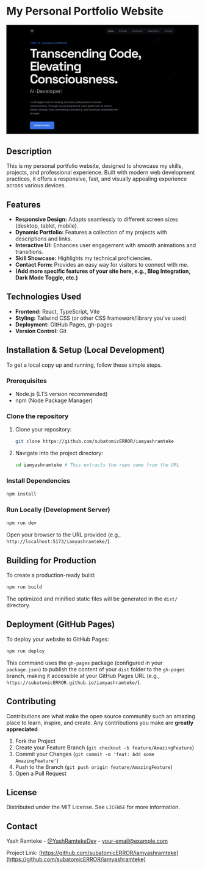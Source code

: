 # My Personal Portfolio Website

<!--
IMPORTANT: After running this script, you need to:
1.  Take a screenshot of your website.
2.  Save it as 'screenshot.png' (or a similar name) inside the 'docs/' directory.
3.  If you use a different filename or path, update the 'src' attribute below.
Example: ![Website Screenshot](./docs/my-awesome-site.jpg)
-->
![Website Screenshot](./docs/screenshot.png)

## Description
This is my personal portfolio website, designed to showcase my skills, projects, and professional experience. Built with modern web development practices, it offers a responsive, fast, and visually appealing experience across various devices.

## Features
*   **Responsive Design:** Adapts seamlessly to different screen sizes (desktop, tablet, mobile).
*   **Dynamic Portfolio:** Features a collection of my projects with descriptions and links.
*   **Interactive UI:** Enhances user engagement with smooth animations and transitions.
*   **Skill Showcase:** Highlights my technical proficiencies.
*   **Contact Form:** Provides an easy way for visitors to connect with me.
*   **(Add more specific features of your site here, e.g., Blog Integration, Dark Mode Toggle, etc.)**

## Technologies Used
*   **Frontend:** React, TypeScript, Vite
*   **Styling:** Tailwind CSS (or other CSS framework/library you've used)
*   **Deployment:** GitHub Pages, gh-pages
*   **Version Control:** Git

## Installation & Setup (Local Development)

To get a local copy up and running, follow these simple steps.

### Prerequisites

*   Node.js (LTS version recommended)
*   npm (Node Package Manager)

### Clone the repository

1.  Clone your repository:
    ```bash
    git clone https://github.com/subatomicERROR/iamyashramteke
    ```
2.  Navigate into the project directory:
    ```bash
    cd iamyashramteke # This extracts the repo name from the URL
    ```

### Install Dependencies

```bash
npm install
```

### Run Locally (Development Server)

```bash
npm run dev
```
Open your browser to the URL provided (e.g., `http://localhost:5173/iamyashramteke/`).

## Building for Production

To create a production-ready build:

```bash
npm run build
```
The optimized and minified static files will be generated in the `dist/` directory.

## Deployment (GitHub Pages)

To deploy your website to GitHub Pages:

```bash
npm run deploy
```
This command uses the `gh-pages` package (configured in your `package.json`) to publish the content of your `dist` folder to the `gh-pages` branch, making it accessible at your GitHub Pages URL (e.g., `https://subatomicERROR.github.io/iamyashramteke/`).

## Contributing
Contributions are what make the open source community such an amazing place to learn, inspire, and create. Any contributions you make are **greatly appreciated**.

1.  Fork the Project
2.  Create your Feature Branch (`git checkout -b feature/AmazingFeature`)
3.  Commit your Changes (`git commit -m 'feat: Add some AmazingFeature'`)
4.  Push to the Branch (`git push origin feature/AmazingFeature`)
5.  Open a Pull Request

## License
Distributed under the MIT License. See `LICENSE` for more information.

## Contact
Yash Ramteke - [@YashRamtekeDev](https://twitter.com/YashRamtekeDev) - <your-email@example.com>

Project Link: [https://github.com/subatomicERROR/iamyashramteke](https://github.com/subatomicERROR/iamyashramteke)
